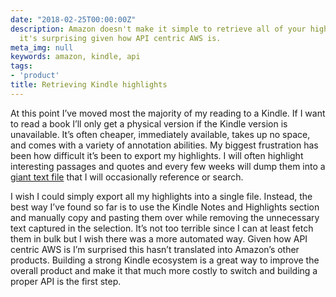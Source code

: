 ```yaml
---
date: "2018-02-25T00:00:00Z"
description: Amazon doesn't make it simple to retrieve all of your highlights and
  it's surprising given how API centric AWS is.
meta_img: null
keywords: amazon, kindle, api
tags:
- 'product'
title: Retrieving Kindle highlights
---
```


At this point I’ve moved most the majority of my reading to a Kindle. If I want to read a book I’ll only get a physical version if the Kindle version is unavailable. It’s often cheaper, immediately available, takes up no space, and comes with a variety of annotation abilities. My biggest frustration has been how difficult it’s been to export my highlights. I will often highlight interesting passages and quotes and every few weeks will dump them into a [giant text file](https://github.com/dangoldin/quotes/blob/master/quotes.txt) that I will occasionally reference or search.

I wish I could simply export all my highlights into a single file. Instead, the best way I’ve found so far is to use the Kindle Notes and Highlights section and manually copy and pasting them over while removing the unnecessary text captured in the selection. It’s not too terrible since I can at least fetch them in bulk but I wish there was a more automated way. Given how API centric AWS is I’m surprised this hasn’t translated into Amazon’s other products. Building a strong Kindle ecosystem is a great way to improve the overall product and make it that much more costly to switch and building a proper API is the first step.
